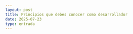 ```yaml
---
layout: post
title: Principios que debes conocer como desarrollador
date: 2025-07-23
type: entrada
---
```


